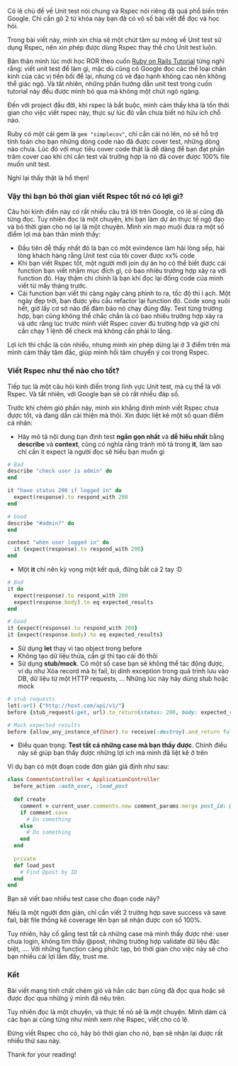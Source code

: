 Có lẽ chủ đề về Unit test nói chung và Rspec nói riêng đã quá phổ biến trên Google. Chỉ cần gõ 2 từ khóa này bạn đã có vô số bài viết để đọc và học hỏi.

Trong bài viết này, mình xin chia sẽ một chút tâm sự mỏng về Unit test sử dụng Rspec, nên xin phép được dùng Rspec thay thế cho Unit test luôn.

Bản thân mình lúc mới học ROR theo cuốn [Ruby on Rails Tutorial](https://www.railstutorial.org/book) từng nghĩ rằng: viết unit test để làm gì, mặc dù cũng có Google đọc các thể loại chân kinh của các vị tiền bối để lại, nhưng có vẻ đạo hạnh không cao nên không thể giác ngộ. Và tất nhiên, những phần hướng dẫn unit test trong cuốn tutorial này đều được mình bỏ qua mà không một chút ngó ngàng.

Đến với project đầu đời, khi rspec là bắt buộc, mình cảm thấy khá là tốn thời gian cho việc viết rspec này, thực sự lúc đó vẫn chưa biết nó hữu ích chỗ nào. 

Ruby có một cái gem là `gem "simplecov"`, chỉ cần cài nó lên, nó sẽ hỗ trợ tính toán cho bạn những dòng code nào đã được cover test, những dòng nào chưa. Lúc đó với mục tiêu cover code thật là dễ dàng để bạn đạt phần trăm cover cao khi chỉ cần test vài trường hợp là nó đã cover được 100% file muốn unit test.

Nghĩ lại thấy thật là hổ thẹn!

### Vậy thì bạn bỏ thời gian viết Rspec tốt nó có lợi gì? 

Câu hỏi kinh điển này có rất nhiều câu trả lời trên Google, có lẽ ai cũng đã từng đọc. Tuy nhiên đọc là một chuyện, khi bạn làm dự án thực tế ngộ đạo và bỏ thời gian cho nó lại là một chuyện. Mình xin mạo muội đưa ra một số điểm lợi mà bản thân mình thấy:

- Đầu tiên dễ thấy nhất đó là bạn có một evindence làm hài lòng sếp, hài lòng khách hàng rằng Unit test của tôi cover được xx% code 
- Khi bạn viết Rspec tốt, một người mới join dự án họ có thể biết được cái function bạn viết nhằm mục đích gì, có bao nhiêu trường hợp xảy ra với function đó. Hay thậm chí chính là bạn khi đọc lại đống code của mình viết từ mấy tháng trước.
- Cái function bạn viết thì càng ngày càng phình to ra, tốc độ thì ì ạch. Một ngày đẹp trời, bạn được yêu cầu refactor lại function đó. Code xong xuôi hết, giờ lấy cơ sở nào để đảm bảo nó chạy đúng đây. Test từng trường hợp, bạn cũng không thể chắc chắn là có bao nhiêu trường hợp xảy ra và ước rằng lúc trước mình viết Rspec cover đủ trường hợp và giờ chỉ cần chạy 1 lệnh để check mà không cần phải lo lắng.

Lợi ích thì chắc là còn nhiều, nhưng mình xin phép dừng lại ở 3 điểm trên mà mình cảm thấy tâm đắc, giúp mình hồi tâm chuyển ý coi trọng Rspec.

### Viết Rspec như thế nào cho tốt?

Tiếp tục là một câu hỏi kinh điển trong lĩnh vực Unit test, mà cụ thể là với Rspec. Và tất nhiên, với Google bạn sẽ có rất nhiều đáp số.

Trước khi chém gió phần này, mình xin khẳng định mình viết Rspec chưa được tốt, và đang dần cải thiện mà thôi. Xin được liệt kê một số quan điểm cá nhân:

- Hãy mô tả nội dung bạn định test **ngắn gọn nhất** và **dễ hiểu nhất** bằng **describe** và **context**, cũng có nghĩa rằng tránh mô tả trong **it**, làm sao chỉ cần it expect là người đọc sẽ hiểu bạn muốn gì

```ruby
# Bad
describe "check user is admin" do
end

it "have status 200 if logged in" do
  expect(response).to respond_with 200
end

# Good
describe "#admin?" do
end

context "when user logged in" do
  it {expect(response).to respond_with 200}
end
```

- Một **it** chỉ nên kỳ vọng một kết quả, đừng bắt cá 2 tay :D

```ruby
# Bad
it do
  expect(response).to respond_with 200
  expect(response.body).to eq expected_results
end

# Good
it {expect(response).to respond_with 200}
it {expect(response.body).to eq expected_results}
```

- Sử dụng **let** thay vì tạo object trong before
- Không tạo dữ liệu thừa, cần gì thì tạo cái đó thôi
- Sử dụng **stub/mock**. Có một số case bạn sẽ không thể tác động được, ví dụ như Xóa record mà bị fail, bị dính exception trong quá trình lưu vào DB, dữ liệu từ một HTTP requests, ... Những lúc này hãy dùng stub hoặc mock

```ruby
# stub requests
let(:url) {"http://host.com/api/v1/"}
before {stub_request(:get, url).to_return(status: 200, body: expected_results}

# Mock expected results
before {allow_any_instance_of(User).to receive(:destroy).and_return false}
```

- Điều quan trọng: **Test tất cả những case mà bạn thấy được**. Chính điều này sẽ giúp bạn thấy được những lợi ích mà mình đã liệt kê ở trên

Ví dụ bạn có một đoạn code đơn giản giả định như sau:

```ruby
class CommentsController < ApplicationController
  before_action :auth_user, :load_post
  
  def create
    comment = current_user.comments.new comment_params.merge post_id: @post.id
    if comment.save
      # Do something
    else
      # Do something
    end
  end
 
  private
  def load_post
    # Find @post by ID
  end
end
```

Bạn sẽ viết bao nhiều test case cho đoạn code này? 

Nếu là một người đơn giản, chỉ cần viết 2 trường hợp save success và save fail, bật file thống kê coverage lên bạn sẽ nhận được con số 100%.

Tuy nhiên, hãy cố gắng test tất cả những case mà mình thấy được nhé: user chưa login, không tìm thấy @post, những trường hợp validate dữ liệu đặc biệt, .... Với những function càng phức tạp, bỏ thời gian cho việc này sẽ cho bạn nhiều cái lợi lắm đấy, trust me.

### Kết

Bài viết mang tính chất chém gió và hẳn các bạn cũng đã đọc qua hoặc sẽ được đọc qua những ý mình đã nêu trên. 

Tuy nhiên đọc là một chuyện, và thực tế nó sẽ là một chuyện. Mình dám cá các bạn ai cũng từng như mình xem nhẹ Rspec, viết cho có lệ.

Đừng viết Rspec cho có, hãy bỏ thời gian cho nó, bạn sẽ nhận lại được rất nhiều thứ sau này.

Thank for your reading!